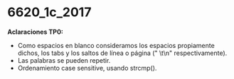 # 6620_1c_2017

<b>Aclaraciones TP0:</b>
<ul>
  <li>Como espacios en blanco consideramos los espacios 
  propiamente dichos, los tabs y los saltos de lı́nea o página (" \t\n" respectivamente).</li>
  <li>Las palabras se pueden repetir.</li>
  <li>Ordenamiento case sensitive, usando strcmp().</li>
</ul>
